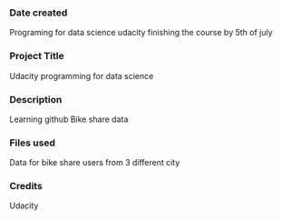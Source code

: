### Date created
Programing for data science udacity finishing the course by 5th of july

### Project Title
Udacity programming for data science

### Description
Learning github
Bike share data

### Files used
Data for bike share users from 3 different city

### Credits
Udacity
